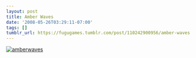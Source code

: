 ```yaml
---
layout: post
title: Amber Waves
date: '2008-05-26T03:29:11-07:00'
tags: []
tumblr_url: https://fugugames.tumblr.com/post/110242900956/amber-waves
---
```

[![](http://itshardtofondlepenguins.com/wp-content/uploads/2008/05/amberwaves.jpg "amberwaves")](http://itshardtofondlepenguins.com/wp-content/uploads/2008/05/amberwaves.jpg)
